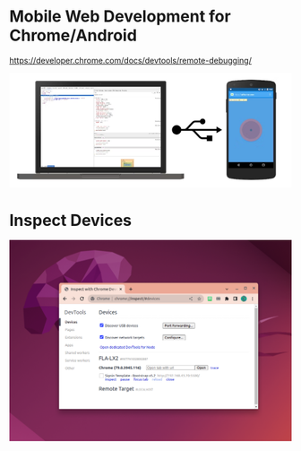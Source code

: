 # Mobile Web Development for Chrome/Android

https://developer.chrome.com/docs/devtools/remote-debugging/

![](remote-dev.png)

# Inspect Devices

![](inspect-devices.png)